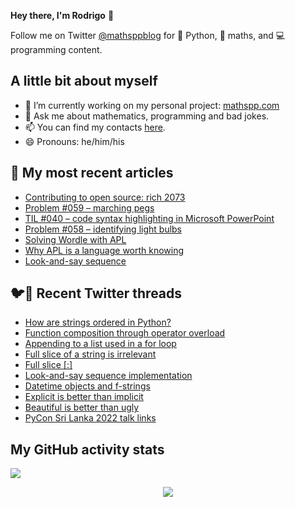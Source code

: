 **Hey there, I'm Rodrigo** 👋

Follow me on Twitter [@mathsppblog][twitter] for 🐍 Python, 🧠 maths, and 💻 programming content.


## A little bit about myself

- 🔭 I’m currently working on my personal project: [mathspp.com](https://mathspp.com)
- 💬 Ask me about mathematics, programming and bad jokes.
- 📫 You can find my contacts [here](https://mathspp.com/about#contacts).
- 😄 Pronouns: he/him/his


## 📖 My most recent articles

<!-- BLOG-POST-LIST:START -->
- [Contributing to open source: rich 2073](https://mathspp.com/blog/contributing-to-open-source-rich-2073)
- [Problem #059 – marching pegs](https://mathspp.com/blog/problems/marching-pegs)
- [TIL #040 – code syntax highlighting in Microsoft PowerPoint](https://mathspp.com/blog/til/040)
- [Problem #058 – identifying light bulbs](https://mathspp.com/blog/problems/identifying-light-bulbs)
- [Solving Wordle with APL](https://mathspp.com/blog/solving-wordle-with-apl)
- [Why APL is a language worth knowing](https://mathspp.com/blog/why-apl-is-a-language-worth-knowing)
- [Look-and-say sequence](https://mathspp.com/blog/look-and-say-sequence)
<!-- BLOG-POST-LIST:END -->


## 🐦📝 Recent Twitter threads

<!-- TWITTER-THREAD-LIST:START -->
- [How are strings ordered in Python?](https://mathspp.com/blog/twitter-threads/how-are-strings-ordered-in-python)
- [Function composition through operator overload](https://mathspp.com/blog/twitter-threads/function-composition-through-operator-overload)
- [Appending to a list used in a for loop](https://mathspp.com/blog/twitter-threads/appending-to-a-list-used-in-a-for-loop)
- [Full slice of a string is irrelevant](https://mathspp.com/blog/twitter-threads/full-slice-of-a-string-is-irrelevant)
- [Full slice [:]](https://mathspp.com/blog/twitter-threads/full-slice)
- [Look-and-say sequence implementation](https://mathspp.com/blog/twitter-threads/look-and-say-sequence-implementation)
- [Datetime objects and f-strings](https://mathspp.com/blog/twitter-threads/datetime-objects-and-f-strings)
- [Explicit is better than implicit](https://mathspp.com/blog/twitter-threads/explicit-is-better-than-implicit)
- [Beautiful is better than ugly](https://mathspp.com/blog/twitter-threads/beautiful-is-better-than-ugly)
- [PyCon Sri Lanka 2022 talk links](https://mathspp.com/blog/twitter-threads/pycon-sri-lanka-2022-talk-links)
<!-- TWITTER-THREAD-LIST:END -->


##  My GitHub activity stats

![](https://github-readme-stats.vercel.app/api?username=RodrigoGiraoSerrao&hide=stars&count_private=true&show_icons=true)

<p align='center'><img src='https://visitor-badge.laobi.icu/badge?page_id=RodrigoGiraoSerrao'></p>

[twitter]: https://twitter.com/mathsppblog
